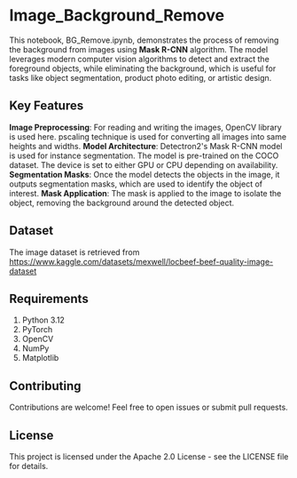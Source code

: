 # Image_Background_Remove
This notebook, BG_Remove.ipynb, demonstrates the process of removing the background from images using **Mask R-CNN** algorithm. The model leverages modern computer vision algorithms to detect and extract the foreground objects, while eliminating the background, which is useful for tasks like object segmentation, product photo editing, or artistic design.
## Key Features
**Image Preprocessing**: For reading and writing the images, OpenCV library is used here. pscaling technique is used for converting all images into same heights and widths.
**Model Architecture**: Detectron2's Mask R-CNN model is used for instance segmentation. The model is pre-trained on the COCO dataset. The device is set to either GPU or CPU depending on availability.
**Segmentation Masks**: Once the model detects the objects in the image, it outputs segmentation masks, which are used to identify the object of interest.
**Mask Application**: The mask is applied to the image to isolate the object, removing the background around the detected object.
## Dataset
The image dataset is retrieved from https://www.kaggle.com/datasets/mexwell/locbeef-beef-quality-image-dataset
## Requirements
  1. Python 3.12
  2. PyTorch
  3. OpenCV
  4. NumPy
  5. Matplotlib
## Contributing
Contributions are welcome! Feel free to open issues or submit pull requests.
## License
This project is licensed under the Apache 2.0 License - see the LICENSE file for details.
